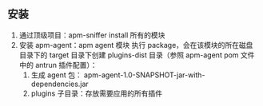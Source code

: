 ## 安装 
1. 通过顶级项目：apm-sniffer install 所有的模块
2. 安装 apm-agent：apm agent 模块 执行 package，会在该模块的所在磁盘目录下的 target 目录下创建 plugins-dist 目录（参照 apm-agent pom 文件中的 antrun 
   插件配置）： 
   1. 生成 agent 包： apm-agent-1.0-SNAPSHOT-jar-with-dependencies.jar 
   2. plugins 子目录：存放需要应用的所有插件